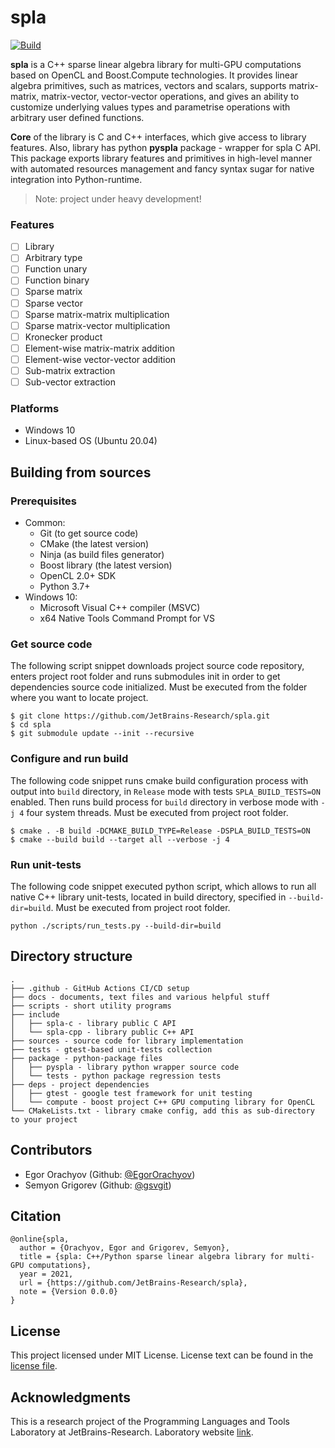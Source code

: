 # spla

[![Build](https://github.com/JetBrains-Research/spla/actions/workflows/build.yml/badge.svg?branch=main)](https://github.com/JetBrains-Research/spla/actions/workflows/build.yml)

**spla** is a C++ sparse linear algebra library for multi-GPU computations based
on OpenCL and Boost.Compute technologies. It provides linear algebra primitives,
such as matrices, vectors and scalars, supports matrix-matrix, matrix-vector, vector-vector 
operations, and gives an ability to customize underlying values types and 
parametrise operations with arbitrary user defined functions.

**Core** of the library is C and C++ interfaces, which give access to library features.
Also, library has python **pyspla** package - wrapper for spla C API.
This package exports library features and primitives in high-level manner with automated 
resources management and fancy syntax sugar for native integration into Python-runtime.

> Note: project under heavy development!

### Features

- [ ] Library
- [ ] Arbitrary type
- [ ] Function unary
- [ ] Function binary  
- [ ] Sparse matrix
- [ ] Sparse vector
- [ ] Sparse matrix-matrix multiplication
- [ ] Sparse matrix-vector multiplication
- [ ] Kronecker product
- [ ] Element-wise matrix-matrix addition
- [ ] Element-wise vector-vector addition
- [ ] Sub-matrix extraction
- [ ] Sub-vector extraction

### Platforms

- Windows 10
- Linux-based OS (Ubuntu 20.04)

## Building from sources

### Prerequisites

- Common:
    - Git (to get source code)
    - CMake (the latest version)
    - Ninja (as build files generator)
    - Boost library (the latest version)
    - OpenCL 2.0+ SDK
    - Python 3.7+
- Windows 10: 
    - Microsoft Visual C++ compiler (MSVC) 
    - x64 Native Tools Command Prompt for VS

### Get source code   

The following script snippet downloads project source code repository, enters project root folder 
and runs submodules init in order to get dependencies source code initialized.
Must be executed from the folder where you want to locate project.

```shell
$ git clone https://github.com/JetBrains-Research/spla.git
$ cd spla
$ git submodule update --init --recursive
```

### Configure and run build

The following code snippet runs cmake build configuration process
with output into `build` directory, in `Release` mode with tests `SPLA_BUILD_TESTS=ON` enabled.
Then runs build process for `build` directory in verbose mode with `-j 4` four system threads.
Must be executed from project root folder.

```shell
$ cmake . -B build -DCMAKE_BUILD_TYPE=Release -DSPLA_BUILD_TESTS=ON
$ cmake --build build --target all --verbose -j 4
```

### Run unit-tests

The following code snippet executed python script, which allows to
run all native C++ library unit-tests, located in build directory,
specified in `--build-dir=build`. Must be executed from project root folder.

```shell
python ./scripts/run_tests.py --build-dir=build
```

## Directory structure

```
.
├── .github - GitHub Actions CI/CD setup 
├── docs - documents, text files and various helpful stuff
├── scripts - short utility programs 
├── include 
│   ├── spla-c - library public C API
│   └── spla-cpp - library public C++ API
├── sources - source code for library implementation
├── tests - gtest-based unit-tests collection
├── package - python-package files
│   ├── pyspla - library python wrapper source code
│   └── tests - python package regression tests   
├── deps - project dependencies
│   ├── gtest - google test framework for unit testing
│   └── compute - boost project C++ GPU computing library for OpenCL
└── CMakeLists.txt - library cmake config, add this as sub-directory to your project
```

## Contributors

- Egor Orachyov (Github: [@EgorOrachyov](https://github.com/EgorOrachyov))
- Semyon Grigorev (Github: [@gsvgit](https://github.com/gsvgit))

## Citation

```ignorelang
@online{spla,
  author = {Orachyov, Egor and Grigorev, Semyon},
  title = {spla: C++/Python sparse linear algebra library for multi-GPU computations},
  year = 2021,
  url = {https://github.com/JetBrains-Research/spla},
  note = {Version 0.0.0}
}
```

## License

This project licensed under MIT License. License text can be found in the
[license file](https://github.com/JetBrains-Research/spla/blob/master/LICENSE.md).

## Acknowledgments

This is a research project of the Programming Languages and Tools Laboratory
at JetBrains-Research. Laboratory website [link](https://research.jetbrains.org/groups/plt_lab/).
